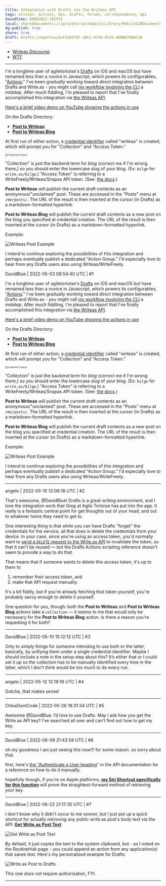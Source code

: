 ```yaml
---
title: Integration with Drafts via the Writeas API
tags: writeas, actions, dev, drafts, forums, correspondence, api
davodtime: 09082022-105531
local: shareddocuments:///private/var/mobile/Library/Mobile%20Documents/iCloud~md~obsidian/Documents/OBSHIDDIAN/drafts/F5285797-2BCC-4730-9115-460BA798AC18.md
dg-publish: true
share: true
draft: drafts://open?uuid=F5285797-2BCC-4730-9115-460BA798AC18
---
```


- [Writeas Discourse](https://discuss.write.as/t/integration-with-drafts-via-the-writeas-api/5396)
- [WTF](https://davidblue.wtf/drafts/F5285797-2BCC-4730-9115-460BA798AC18.html)

---

I'm a longtime user of agiletortoise's [Drafts](https://apps.apple.com/us/app/drafts/id1435957248) on iOS and macOS but have remained less than a novice in Javascript, which powers its configurables, "[Actions](https://actions.getdrafts.com/drafts_actions?order=recent)." I've been gradually working toward *direct* integration between Drafts and Write.as - you might call [my workflow involving the CLI](https://bilge.world/automating-writeas-posts) a midstep. After much fiddling, I'm pleased to report that I've finally accomplished this integration via [the Writeas API](https://developers.write.as/docs/api).

[Here's a brief video demo on YouTube showing the actions in use](https://youtu.be/eu8R9xG5FNA)

On the Drafts Directory:

* [**Post to Writeas**](https://directory.getdrafts.com/a/1zO)
* [**Post to Writeas Blog**](https://directory.getdrafts.com/a/1zW)

At first run of either action, a [credential identifier](https://docs.getdrafts.com/docs/settings/credentials) called "writeas" is created, which will prompt you for "Collection" and "Access Token."

<img src="https://i.snap.as/pJISXQ04.jpeg" alt="Credential Creation" style="zoom:50%;" />

"Collection" is just the backend term for *blog* (correct me if I'm wrong there,) so you should enter the lowercase slug of your blog. (Ex: `bilge` for `write.as/bilge`.) "Access Token" is referring to a WriteFreely/Writeas/Snapas API token. (See: [the docs](https://developers.write.as/docs/api/#authenticate-a-user).)

**Post to Writeas** will publish the current draft contents as an anonymous/"unclaimed" post. These are accessed in the "Posts" menu at `/me/posts/`. The URL of the result is then inserted at the cursor (in Drafts) as a markdown-formatted hyperlink.

**Post to Writeas Blog** will publish the current draft contents as a new post on the blog you specified at credential creation. The URL of the result is then inserted at the cursor (in Drafts) as a markdown-formatted hyperlink.

Example: 

![Writeas Post Example](https://i.snap.as/eX3955BL.png)

I intend to continue exploring the possibilities of this integration and perhaps eventually publish a dedicated "Action Group." I'd especially love to hear from any Drafts users also using Writeas/WriteFreely. 

DavidBlue | 2022-05-03 08:54:40 UTC | #1

I'm a longtime user of agiletortoise's [Drafts](https://apps.apple.com/us/app/drafts/id1435957248) on iOS and macOS but have remained less than a novice in Javascript, which powers its configurables, "[Actions](https://actions.getdrafts.com/drafts_actions?order=recent)." I've been gradually working toward *direct* integration between Drafts and Write.as - you might call [my workflow involving the CLI](https://bilge.world/automating-writeas-posts) a midstep. After much fiddling, I'm pleased to report that I've finally accomplished this integration via [the Writeas API](https://developers.write.as/docs/api).

[Here's a brief video demo on YouTube showing the actions in use](https://youtu.be/eu8R9xG5FNA)

On the Drafts Directory:

* [**Post to Writeas**](https://directory.getdrafts.com/a/1zO)
* [**Post to Writeas Blog**](https://directory.getdrafts.com/a/1zW)

At first run of either action, a [credential identifier](https://docs.getdrafts.com/docs/settings/credentials) called "writeas" is created, which will prompt you for "Collection" and "Access Token."

<img src="https://i.snap.as/pJISXQ04.jpeg" alt="Credential Creation" style="zoom:50%;" />

"Collection" is just the backend term for *blog* (correct me if I'm wrong there,) so you should enter the lowercase slug of your blog. (Ex: `bilge` for `write.as/bilge`.) "Access Token" is referring to a WriteFreely/Writeas/Snapas API token. (See: [the docs](https://developers.write.as/docs/api/#authenticate-a-user).)

**Post to Writeas** will publish the current draft contents as an anonymous/"unclaimed" post. These are accessed in the "Posts" menu at `/me/posts/`. The URL of the result is then inserted at the cursor (in Drafts) as a markdown-formatted hyperlink.

**Post to Writeas Blog** will publish the current draft contents as a new post on the blog you specified at credential creation. The URL of the result is then inserted at the cursor (in Drafts) as a markdown-formatted hyperlink.

Example: 

![Writeas Post Example](https://i.snap.as/eX3955BL.png)

I intend to continue exploring the possibilities of this integration and perhaps eventually publish a dedicated "Action Group." I'd especially love to hear from any Drafts users also using Writeas/WriteFreely.

-------------------------

angelo | 2022-05-10 12:06:18 UTC | #2

That's awesome, @DavidBlue! Drafts is a great writing environment, and I love the integration work that Greg at Agile Tortoise has put into the app. It really is a fantastic central point for get thoughts out of your head, and out to whatever home they need to get to.

One interesting thing is that while you can have Drafts "forget" the credentials for the service, all that does is delete the credentials from your device. In your case, since you're using an access token, you'd normally want to [send a `DELETE` request to the Write.as API](https://developers.write.as/docs/api/?shell#log-user-out) to invalidate the token, so that it can't be reused — but the Drafts Actions scripting reference doesn't seem to provide a way to do that.

That means that if someone wants to delete this access token, it's up to them to 
1. remember their access token, and
2. make that API request manually.

It's a bit fiddly, but if you're already fetching that token yourself, you're probably savvy enough to delete it yourself.

One question for you, though: both the **Post to Writeas** and **Post to Writeas Blog** actions take a `collection` — it seems to me that would only be necessary for the **Post to Writeas Blog** action. Is there a reason you're requesting it for both?

-------------------------

DavidBlue | 2022-05-10 15:12:12 UTC | #3

Only to simply things for someone intending to use both or the latter, basically, by unifying them under a single credential identifier. Maybe I should include a note in the setup step about this? It’s either that or I could set it up so the collection has to be manually identified every time in the latter, which I don’t think would be too much to do every run.

-------------------------

angelo | 2022-05-12 12:19:18 UTC | #4

Gotcha, that makes sense!

-------------------------

ChloeDontCode | 2022-05-26 18:31:34 UTC | #5

Awesome @DavidBlue. I’d love to use Drafts. May I ask how you get the Write.as API key? I’ve searched all over and can’t find out how to get my key.

-------------------------

DavidBlue | 2022-06-09 21:43:58 UTC | #6

oh my goodness I am just seeing this now!!! for some reason. so sorry about that.

first, here's [the "Authenticate a User heading](https://developers.write.as/docs/api/?go#authenticate-a-user)" in the API documentation for a reference on how to do it manually.

hopefully though, if you're on Apple platforms, [**my Siri Shortcut specifically for this function**](https://routinehub.co/shortcut/11589/)[](https://routinehub.co/shortcut/11589/) will prove the straightest-forward method of retrieving your key.

-------------------------

DavidBlue | 2022-06-22 21:17:35 UTC | #7

I don't know why it didn't occur to me sooner, but I just put up a quick shortcut for actually *retrieving* any public write.as post's body text via the API: [**Get Write.as Post Text**](https://routinehub.co/shortcut/12340/)

![Get Write.as Post Text](https://i.snap.as/8raVWxyA.png)

By default, it just copies the text to the system clipboard, but - as I noted on the RoutineHub page - you could append an action from any application(s) that saves text. Here's my personalized example for Drafts:

![Write.as Post to Drafts](https://i.snap.as/wTPwI0Wj.png)

This one *does not* require authorization, FYI.

-------------------------